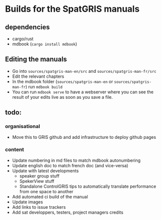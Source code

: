 # Builds for the SpatGRIS manuals

## dependencies

- cargo/rust
- mdbook (`cargo install mdbook`)

## Editing the manuals

- Go into `sources/spatgris-man-en/src` and `sources/spatgris-man-fr/src`
- Edit the relevant chapters
- In the mdbook folder (`sources/spatgris-man-en` or `sources/spatgris-man-fr`) run `mdbook build`
- You can run `mdbook serve` to have a webserver where you can see the result of your edits live as soon as you save a file.

## todo:
### organisational

- Move this to GRIS github and add infrastructure to deploy github pages

### content

- Update numbering in md files to match mdbook autonumbering
- Update english doc to match french doc (and vice-versa)
- Update with latest developments
  - speaker group stuff
  - SpekerView stuff
  - Standalone ControlGRIS tips to automatically translate performance from one space to another
- Add automated ci build of the manual
- Update images
- Add links to issue trackers
- Add sat developpers, testers, project managers credits
